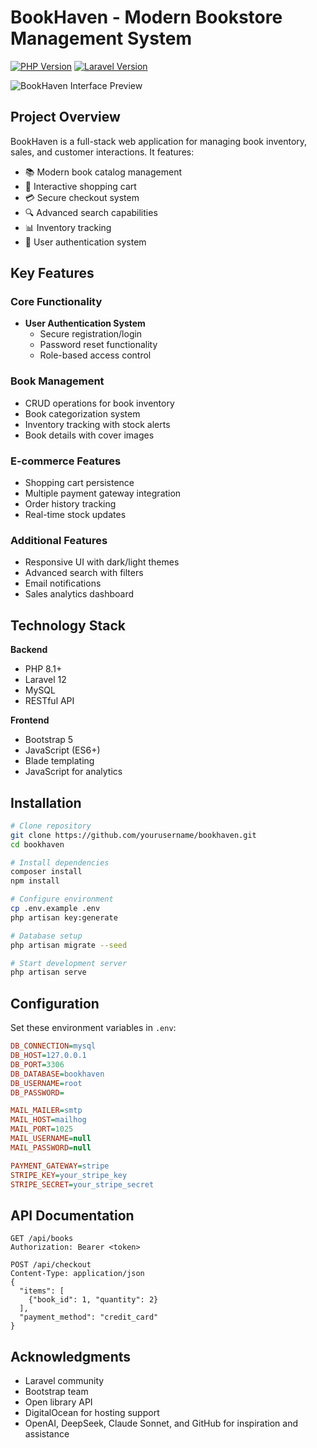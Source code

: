 # BookHaven - Modern Bookstore Management System

[![PHP Version](https://img.shields.io/badge/PHP-8.1%2B-blue.svg)](https://php.net/)
[![Laravel Version](https://img.shields.io/badge/Laravel-10.x-orange.svg)](https://laravel.com)

![BookHaven Interface Preview](https://via.placeholder.com/800x400.png?text=BookHaven+Interface+Preview)

## Project Overview
BookHaven is a full-stack web application for managing book inventory, sales, and customer interactions. It features:
- 📚 Modern book catalog management
- 🛒 Interactive shopping cart
- 💳 Secure checkout system
- 🔍 Advanced search capabilities
- 📊 Inventory tracking
- 👤 User authentication system

## Key Features
### Core Functionality
- **User Authentication System**
  - Secure registration/login
  - Password reset functionality
  - Role-based access control

### Book Management
- CRUD operations for book inventory
- Book categorization system
- Inventory tracking with stock alerts
- Book details with cover images

### E-commerce Features
- Shopping cart persistence
- Multiple payment gateway integration
- Order history tracking
- Real-time stock updates

### Additional Features
- Responsive UI with dark/light themes
- Advanced search with filters
- Email notifications
- Sales analytics dashboard

## Technology Stack
**Backend**
- PHP 8.1+
- Laravel 12
- MySQL
- RESTful API

**Frontend**
- Bootstrap 5
- JavaScript (ES6+)
- Blade templating
- JavaScript for analytics

## Installation
```bash
# Clone repository
git clone https://github.com/yourusername/bookhaven.git
cd bookhaven

# Install dependencies
composer install
npm install

# Configure environment
cp .env.example .env
php artisan key:generate

# Database setup
php artisan migrate --seed

# Start development server
php artisan serve
```

## Configuration
Set these environment variables in `.env`:
```ini
DB_CONNECTION=mysql
DB_HOST=127.0.0.1
DB_PORT=3306
DB_DATABASE=bookhaven
DB_USERNAME=root
DB_PASSWORD=

MAIL_MAILER=smtp
MAIL_HOST=mailhog
MAIL_PORT=1025
MAIL_USERNAME=null
MAIL_PASSWORD=null

PAYMENT_GATEWAY=stripe
STRIPE_KEY=your_stripe_key
STRIPE_SECRET=your_stripe_secret
```

## API Documentation
```http
GET /api/books
Authorization: Bearer <token>

POST /api/checkout
Content-Type: application/json
{
  "items": [
    {"book_id": 1, "quantity": 2}
  ],
  "payment_method": "credit_card"
}
```
## Acknowledgments
- Laravel community
- Bootstrap team
- Open library API
- DigitalOcean for hosting support
- OpenAI, DeepSeek, Claude Sonnet, and GitHub for inspiration and assistance
